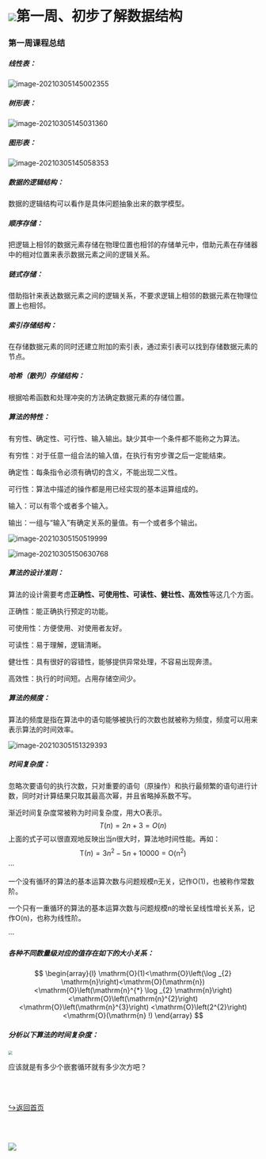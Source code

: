 # ![](https://NothingLin.coding.net/p/picture/d/picture/git/raw/master/2020/12/29/20201229203912.png)第一周、初步了解数据结构

### 第一周课程总结

##### 线性表：

![image-20210305145002355](https://NothingLin.coding.net/p/picture/d/picture/git/raw/master/2021/3/5/20210305154811.png)



##### 树形表：

![image-20210305145031360](https://NothingLin.coding.net/p/picture/d/picture/git/raw/master/2021/3/5/20210305154817.png)



##### 图形表：

![image-20210305145058353](https://NothingLin.coding.net/p/picture/d/picture/git/raw/master/2021/3/5/20210305154821.png)



##### 数据的逻辑结构：

数据的逻辑结构可以看作是具体问题抽象出来的数学模型。



##### 顺序存储：

把逻辑上相邻的数据元素存储在物理位置也相邻的存储单元中，借助元素在存储器中的相对位置来表示数据元素之间的逻辑关系。



##### 链式存储：

借助指针来表达数据元素之间的逻辑关系，不要求逻辑上相邻的数据元素在物理位置上也相邻。



##### 索引存储结构：

在存储数据元素的同时还建立附加的索引表，通过索引表可以找到存储数据元素的节点。



##### 哈希（散列）存储结构：

根据哈希函数和处理冲突的方法确定数据元素的存储位置。



##### 算法的特性：

有穷性、确定性、可行性、输入输出。缺少其中一个条件都不能称之为算法。

有穷性：对于任意一组合法的输入值，在执行有穷步骤之后一定能结束。

确定性：每条指令必须有确切的含义，不能出现二义性。

可行性：算法中描述的操作都是用已经实现的基本运算组成的。

输入：可以有零个或者多个输入。

输出：一组与“输入”有确定关系的量值。有一个或者多个输出。



![image-20210305150519999](https://NothingLin.coding.net/p/picture/d/picture/git/raw/master/2021/3/5/20210305154831.png)



![image-20210305150630768](https://NothingLin.coding.net/p/picture/d/picture/git/raw/master/2021/3/5/20210305154834.png)



##### 算法的设计准则：

算法的设计需要考虑**正确性、可使用性、可读性、健壮性、高效性**等这几个方面。

正确性：能正确执行预定的功能。

可使用性：方便使用、对使用者友好。

可读性：易于理解，逻辑清晰。

健壮性：具有很好的容错性，能够提供异常处理，不容易出现奔溃。

高效性：执行的时间短。占用存储空间少。



##### 算法的频度：

算法的频度是指在算法中的语句能够被执行的次数也就被称为频度，频度可以用来表示算法的时间效率。

![image-20210305151329393](https://NothingLin.coding.net/p/picture/d/picture/git/raw/master/2021/3/5/20210305154839.png)



##### 时间复杂度：

忽略次要语句的执行次数，只对重要的语句（原操作）和执行最频繁的语句进行计数，同时对计算结果只取其最高次幂，并且省略掉系数不写。

渐近时间复杂度常被称为时间复杂度，用大O表示。
$$
T(n)=2 n+3=O(n)
$$
上面的式子可以很直观地反映出当n很大时，算法地时间性能。再如：
$$
\mathrm{T}(n)=3 n^{2}-5 n+10000=\mathrm{O}\left(\mathrm{n}^{2}\right)
$$
···

一个没有循环的算法的基本运算次数与问题规模n无关，记作O(1)，也被称作常数阶。

一个只有一重循环的算法的基本运算次数与问题规模n的增长呈线性增长关系，记作O(n)，也称为线性阶。

···

##### 各种不同数量级对应的值存在如下的大小关系：

$$
\begin{array}{l}
\mathrm{O}(1)<\mathrm{O}\left(\log _{2} \mathrm{n}\right)<\mathrm{O}(\mathrm{n})<\mathrm{O}\left(\mathrm{n}^{*} \log _{2} \mathrm{n}\right)<\mathrm{O}\left(\mathrm{n}^{2}\right)<\mathrm{O}\left(\mathrm{n}^{3}\right) 
<\mathrm{O}\left(2^{2}\right)<\mathrm{O}(\mathrm{n} !)
\end{array}
$$



##### 分析以下算法的时间复杂度：

<img src="https://NothingLin.coding.net/p/picture/d/picture/git/raw/master/2021/3/5/20210305154845.png" style="zoom: 50%;" />

应该就是有多少个嵌套循环就有多少次方吧？



<br><br>



[↪返回首页](https://nothing-lin.github.io/NothingLin-s-knowledge-space/)



<br><br>

![](https://NothingLin.coding.net/p/picture/d/picture/git/raw/master/2020/12/31/20201231121340.png)